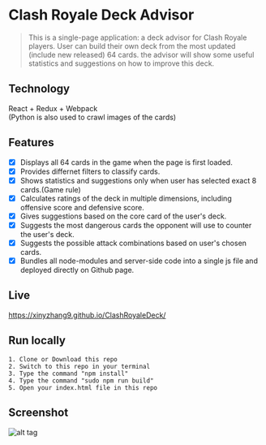 # Clash Royale Deck Advisor
> This is a single-page application: a deck advisor for Clash Royale players. User can build their own deck from the most updated (include new released) 64 cards. the advisor will show some useful statistics and suggestions on how to improve this deck.  


## Technology
React + Redux + Webpack  
(Python is also used to crawl images of the cards)
## Features
- [x] Displays all 64 cards in the game when the page is first loaded.  
- [x] Provides differnet filters to classify cards.  
- [x] Shows statistics and suggestions only when user has selected exact 8 cards.(Game rule)
- [x] Calculates ratings of the deck in multiple dimensions, including offensive score and defensive score.   
- [x] Gives suggestions based on the core card of the user's deck.  
- [x] Suggests the most dangerous cards the opponent will use to counter the user's deck.
- [x] Suggests the possible attack combinations based on user's chosen cards.
- [x] Bundles all node-modules and server-side code into a single js file and deployed directly on Github page.

## Live
https://xinyzhang9.github.io/ClashRoyaleDeck/

## Run locally  
```
1. Clone or Download this repo  
2. Switch to this repo in your terminal  
3. Type the command "npm install"  
4. Type the command "sudo npm run build"  
5. Open your index.html file in this repo

```

## Screenshot
![alt tag](https://raw.githubusercontent.com/xinyzhang9/ClashRoyaleDeck/master/screen.png)


